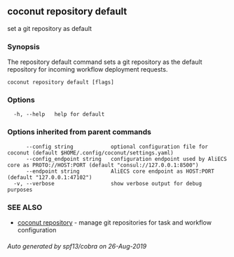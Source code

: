 ## coconut repository default

set a git repository as default

### Synopsis

The repository default command sets a git repository
as the default repository for incoming workflow deployment requests.

```
coconut repository default [flags]
```

### Options

```
  -h, --help   help for default
```

### Options inherited from parent commands

```
      --config string            optional configuration file for coconut (default $HOME/.config/coconut/settings.yaml)
      --config_endpoint string   configuration endpoint used by AliECS core as PROTO://HOST:PORT (default "consul://127.0.0.1:8500")
      --endpoint string          AliECS core endpoint as HOST:PORT (default "127.0.0.1:47102")
  -v, --verbose                  show verbose output for debug purposes
```

### SEE ALSO

* [coconut repository](coconut_repository.md)	 - manage git repositories for task and workflow configuration

###### Auto generated by spf13/cobra on 26-Aug-2019
